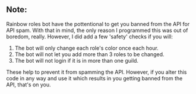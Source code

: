 ## Note:
Rainbow roles bot have the pottentional to get you banned from the API for API spam. With that in mind, the only reason I programmed this was out of boredom, really. However, I did add a few 'safety' checks if you will:
1) The bot will only change each role's color once each hour.
2) The bot will not let you add more than 3 roles to be changed.
3) The bot will not login if it is in more than one guild.

These help to prevent it from spamming the API. However, if you alter this code in any way and use it which results in you getting banned from the API, that's on you. 
